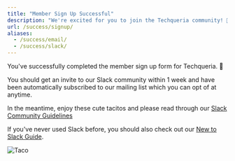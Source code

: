 ```yaml
---
title: "Member Sign Up Successful"
description: "We're excited for you to join the Techqueria community! 🎉"
url: /success/signup/
aliases:
  - /success/email/
  - /success/slack/
---
```


You've successfully completed the member sign up form for Techqueria. 📝

You should get an invite to our Slack community within 1 week and have been automatically subscribed to our mailing list which you can opt of at anytime.

In the meantime, enjoy these cute tacitos and please read through our [Slack Community Guidelines](/communities/slack/)

If you've never used Slack before, you should also check out our [New to Slack Guide](/communities/slack/new-to-slack/).

<div class="mb-1"></div>

![Taco](https://media.giphy.com/media/pYCdxGyLFSwgw/source.gif)
